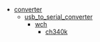 * [converter](/converter)
  * [usb_to_serial_converter](/converter/usb_to_serial_converter)
    * [wch](converter/usb_to_serial_converter/wch)
      * [ch340k](converter/usb_to_serial_converter/wch/ch340k)
